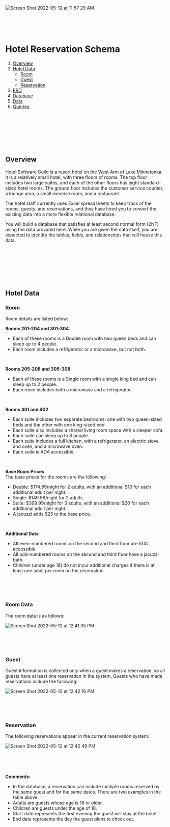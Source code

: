 ![Screen Shot 2022-05-12 at 11 57 29 AM](https://user-images.githubusercontent.com/30683150/168118156-7c1cd9e1-400b-42b0-9e91-1a71beea02bf.png)  

<br>
<br>
<br>

# Hotel Reservation Schema

1. [Overview](#overview)  
2. [Hotel Data](#hotel-data)
   - [Room](#room)
   - [Guest](#guest)
   - [Reservation](#reservation)
3. [ERD](https://github.com/BoyeongYoon/Hotel-Reservation-Schema/blob/main/NancyYoon-HotelERD-Ver.4.jpg)  
4. [Database](https://github.com/BoyeongYoon/Hotel-Reservation-Schema/blob/main/NancyYoon-HotelDB.sql)  
5. [Data](https://github.com/BoyeongYoon/Hotel-Reservation-Schema/blob/main/NancyYoon-HotelData.sql)  
6. [Queries](https://github.com/BoyeongYoon/Hotel-Reservation-Schema/blob/main/NancyYoon-HotelQueries.sql)  
 
<br>
<br>
<br>
<br>
<br>
<br>
   

## Overview
Hotel Software Guild is a resort hotel on the West Arm of Lake Minnetonka. It is a relatively small hotel, with three floors of rooms. The top floor includes two large suites, and each of the other floors has eight standard-sized hotel rooms. The ground floor includes the customer service counter, a lounge area, a small exercise room, and a restaurant.

The hotel staff currently uses Excel spreadsheets to keep track of the rooms, guests, and reservations, and they have hired you to convert the existing data into a more flexible relational database.

You will build a database that satisfies at least second normal form (2NF) using the data provided here. While you are given the data itself, you are expected to identify the tables, fields, and relationships that will house this data.

<br>
<br>
<br>
<br>
<br>
<br>

## Hotel Data

### Room
Room details are listed below:

**Rooms 201-204 and 301-304**  
- Each of these rooms is a Double room with two queen beds and can sleep up to 4 people.  
- Each room includes a refrigerator or a microwave, but not both.  

<br>

**Rooms 205-208 and 305-308**  
- Each of these rooms is a Single room with a single king bed and can sleep up to 2 people.
- Each room includes both a microwave and a refrigerator.

<br>

**Rooms 401 and 402**  
- Each suite includes two separate bedrooms: one with two queen-sized beds and the other with one king-sized bed.
- Each suite also includes a shared living room space with a sleeper sofa.
- Each suite can sleep up to 8 people.
- Each suite includes a full kitchen, with a refrigerator, an electric stove and oven, and a microwave oven.
- Each suite is ADA accessible.

<br>

**Base Room Prices**  
The base prices for the rooms are the following:
- Double: $174.99/night for 2 adults, with an additional $10 for each additional adult per night.
- Single: $149.99/night for 2 adults.
- Suite: $399.99/night for 3 adults, with an additional $20 for each additional adult per night.
- A jacuzzi adds $25 to the base price.

<br>

**Additional Data**  
- All even-numbered rooms on the second and third floor are ADA accessible.
- All odd-numbered rooms on the second and third floor have a jacuzzi bath.
- Children (under age 18) do not incur additional charges if there is at least one adult per room on the reservation.

<br>
<br>
<br>

### Room Data
The room data is as follows:  

![Screen Shot 2022-05-12 at 12 41 35 PM](https://user-images.githubusercontent.com/30683150/168126424-0db420c5-b9f8-41a2-86ae-b809239fbb96.png)  

<br>
<br>
<br>

### Guest
Guest information is collected only when a guest makes a reservation, so all guests have at least one reservation in the system. Guests who have made reservations include the following:  

![Screen Shot 2022-05-12 at 12 42 16 PM](https://user-images.githubusercontent.com/30683150/168126169-0f642ac5-42ca-4985-957c-cd13ec048723.png)  

<br>
<br>
<br>

### Reservation
The following reservations appear in the current reservation system:  

![Screen Shot 2022-05-12 at 12 42 49 PM](https://user-images.githubusercontent.com/30683150/168126252-9a864580-5e93-47db-a106-e5488f1812bb.png)  

<br>
<br>
<br>

**Comments:**  
- In the database, a reservation can include multiple rooms reserved by the same guest and for the same dates. There are two examples in the table above. 
- Adults are guests whose age is 18 or older.  
- Children are guests under the age of 18.  
- Start date represents the first evening the guest will stay at the hotel.  
- End date represents the day the guest plans to check out.  

